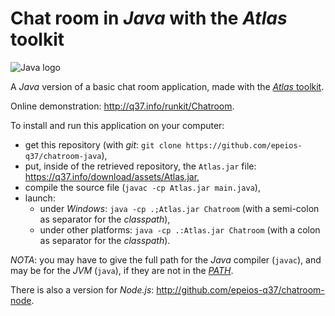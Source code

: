 # Chat room in *Java* with the *Atlas* toolkit

![Java logo](https://q37.info/download/assets/Java.png "Java")

A *Java* version of a basic chat room application, made with the [*Atlas* toolkit](https://atlastk.org/).

Online demonstration: <http://q37.info/runkit/Chatroom>.

To install and run this application on your computer:

- get this repository (with *git*: `git clone https://github.com/epeios-q37/chatroom-java`),
- put, inside of the retrieved repository, the `Atlas.jar` file: https://q37.info/download/assets/Atlas.jar,
- compile the source file (`javac -cp Atlas.jar main.java`),
- launch:
	- under *Windows*: `java -cp .;Atlas.jar Chatroom` (with a semi-colon as separator for the *classpath*),
	- under other platforms: `java -cp .:Atlas.jar Chatroom` (with a colon as separator for the *classpath*).

*NOTA*: you may have to give the full path for the *Java* compiler (`javac`), and may be for the *JVM* (`java`), if they are not in the [*PATH*](https://en.wikipedia.org/wiki/PATH_(variable)).


There is also a version for *Node.js*: <http://github.com/epeios-q37/chatroom-node>.